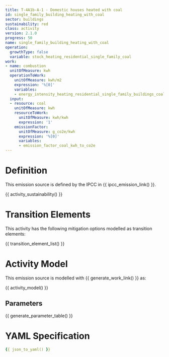 ```yaml
---
title: T-4A1b-A-1 - Domestic houses heated with coal
id: single_family_building_heating_with_coal
sector: buildings
sustainability: red
class: activity
version: 2.1.0
progress: 50
name: single_family_building_heating_with_coal
operation:
  growthType: false
  variable: stock_heating_residential_single_family_coal
work:
- name: combustion
  unitOfMeasure: kwh
  operationToWork:
    unitOfMeasure: kwh/m2
    expression: '%[0]'
    variables:
    - energy_intensity_heating_residential_single_family_buildings_coal
  input:
  - resource: coal
    unitOfMeasure: kwh
    resourceToWork:
      unitOfMeasure: kwh/kwh
      expression: '1'
    emissionFactor:
      unitOfMeasure: g_co2e/kwh
      expression: '%[0]'
      variables:
      - emission_factor_coal_kwh_to_co2e
---
```

# Definition
This emission source is defined by the IPCC in {{ ipcc_emission_link() }}.


{{ activity_sustainability() }}

# Transition Elements

This activity has the following mitigation options modelled as transition elements:

{{ transition_element_list() }}

# Activity Model
This emission source is modelled with {{ generate_work_link() }} as:

{{ activity_model() }}

## Parameters

{{ generate_parameter_table() }}

# YAML Specification

```yaml
{{ json_to_yaml() }}
```